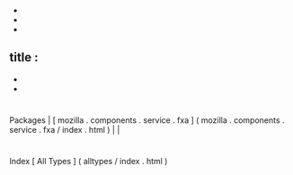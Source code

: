 -
-
-
title
:
-
-
-
#
#
#
Packages
|
[
mozilla
.
components
.
service
.
fxa
]
(
mozilla
.
components
.
service
.
fxa
/
index
.
html
)
|
|
#
#
#
Index
[
All
Types
]
(
alltypes
/
index
.
html
)
